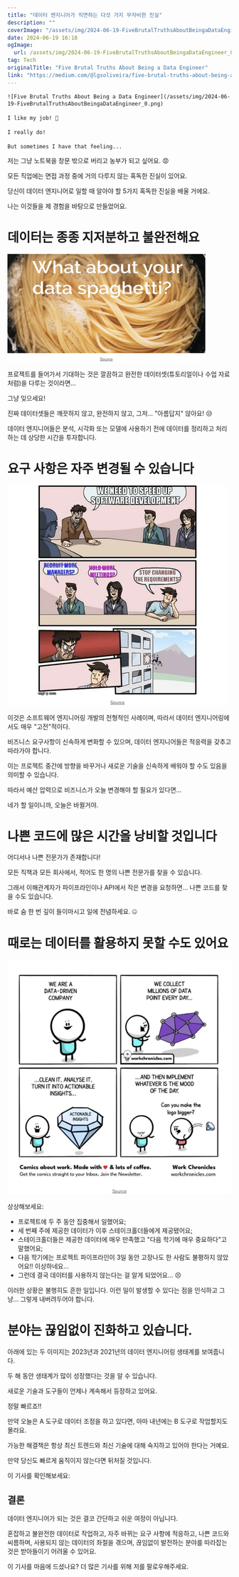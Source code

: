 ```yaml
---
title: "데이터 엔지니어가 직면하는 다섯 가지 무자비한 진실"
description: ""
coverImage: "/assets/img/2024-06-19-FiveBrutalTruthsAboutBeingaDataEngineer_0.png"
date: 2024-06-19 16:18
ogImage: 
  url: /assets/img/2024-06-19-FiveBrutalTruthsAboutBeingaDataEngineer_0.png
tag: Tech
originalTitle: "Five Brutal Truths About Being a Data Engineer"
link: "https://medium.com/@lgsoliveira/five-brutal-truths-about-being-a-data-engineer-e2455925e21d"
---
```



```
![Five Brutal Truths About Being a Data Engineer](/assets/img/2024-06-19-FiveBrutalTruthsAboutBeingaDataEngineer_0.png)

I like my job! 🙂

I really do!

But sometimes I have that feeling...
```

<div class="content-ad"></div>

저는 그냥 노트북을 창문 밖으로 버리고 농부가 되고 싶어요. 😡

모든 직업에는 면접 과정 중에 거의 다루지 않는 혹독한 진실이 있어요.

당신이 데이터 엔지니어로 일할 때 알아야 할 5가지 혹독한 진실을 배울 거에요.

나는 이것들을 제 경험을 바탕으로 만들었어요.

<div class="content-ad"></div>

# 데이터는 종종 지저분하고 불완전해요

![image](/assets/img/2024-06-19-FiveBrutalTruthsAboutBeingaDataEngineer_1.png)

프로젝트를 들어가서 기대하는 것은 깔끔하고 완전한 데이터셋(튜토리얼이나 수업 자료처럼)을 다루는 것이라면...

그냥 잊으세요!

<div class="content-ad"></div>

진짜 데이터셋들은 깨끗하지 않고, 완전하지 않고, 그저... "아름답지" 않아요! 😒

데이터 엔지니어들은 분석, 시각화 또는 모델에 사용하기 전에 데이터를 정리하고 처리하는 데 상당한 시간을 투자합니다.

# 요구 사항은 자주 변경될 수 있습니다

![이미지](/assets/img/2024-06-19-FiveBrutalTruthsAboutBeingaDataEngineer_2.png)

<div class="content-ad"></div>

이것은 소프트웨어 엔지니어링 개발의 전형적인 사례이며, 따라서 데이터 엔지니어링에서도 매우 "고전"적이다.

비즈니스 요구사항이 신속하게 변화할 수 있으며, 데이터 엔지니어들은 적응력을 갖추고 따라가야 합니다.

이는 프로젝트 중간에 방향을 바꾸거나 새로운 기술을 신속하게 배워야 할 수도 있음을 의미할 수 있습니다.

따라서 예산 압력으로 비즈니스가 오늘 변경해야 할 필요가 있다면...

<div class="content-ad"></div>

네가 할 일이니까, 오늘은 바뀔거야.

<div class="content-ad"></div>

# 나쁜 코드에 많은 시간을 낭비할 것입니다

어디서나 나쁜 전문가가 존재합니다!

모든 직책과 모든 회사에서, 적어도 한 명의 나쁜 전문가를 찾을 수 있습니다.

그래서 이해관계자가 파이프라인이나 API에서 작은 변경을 요청하면... 나쁜 코드를 찾을 수도 있습니다.

<div class="content-ad"></div>

바로 숨 한 번 깊이 들이마시고 일에 전념하세요. 🤐

# 때로는 데이터를 활용하지 못할 수도 있어요

![Image](/assets/img/2024-06-19-FiveBrutalTruthsAboutBeingaDataEngineer_3.png)

상상해보세요:

<div class="content-ad"></div>

- 프로젝트에 두 주 동안 집중해서 일했어요;
- 세 번째 주에 제공한 데이터가 이후 스테이크홀더들에게 제공됐어요;
- 스테이크홀더들은 제공한 데이터에 매우 만족했고 "다음 학기에 매우 중요하다"고 말했어요;
- 다음 학기에는 프로젝트 파이프라인이 3일 동안 고장나도 한 사람도 불평하지 않았어요!! 이상하네요...
- 그런데 결국 데이터를 사용하지 않는다는 걸 알게 되었어요... 😣

이러한 상황은 불행히도 흔한 일입니다.
이런 일이 발생할 수 있다는 점을 인식하고 그냥... 그렇게 내버려두어야 합니다.

# 분야는 끊임없이 진화하고 있습니다.

<div class="content-ad"></div>

아래에 있는 두 이미지는 2023년과 2021년의 데이터 엔지니어링 생태계를 보여줍니다.

두 해 동안 생태계가 많이 성장했다는 것을 알 수 있습니다.

<div class="content-ad"></div>

새로운 기술과 도구들이 언제나 계속해서 등장하고 있어요.

정말 빠르죠!!

만약 오늘은 A 도구로 데이터 조정을 하고 있다면, 아마 내년에는 B 도구로 작업할지도 몰라요.

가능한 해결책은 항상 최신 트렌드와 최신 기술에 대해 숙지하고 있어야 한다는 거예요.

<div class="content-ad"></div>

만약 당신도 빠르게 움직이지 않는다면 뒤처질 것입니다.

이 기사를 확인해보세요:

## 결론

데이터 엔지니어가 되는 것은 결코 간단하고 쉬운 여정이 아닙니다.

<div class="content-ad"></div>

혼잡하고 불완전한 데이터로 작업하고, 자주 바뀌는 요구 사항에 적응하고, 나쁜 코드와 씨름하며, 사용되지 않는 데이터의 좌절을 겪으며, 끊임없이 발전하는 분야를 따라잡는 것은 받아들이기 어려울 수 있어요.

이 기사를 마음에 드셨나요? 더 많은 기사를 위해 저를 팔로우해주세요.